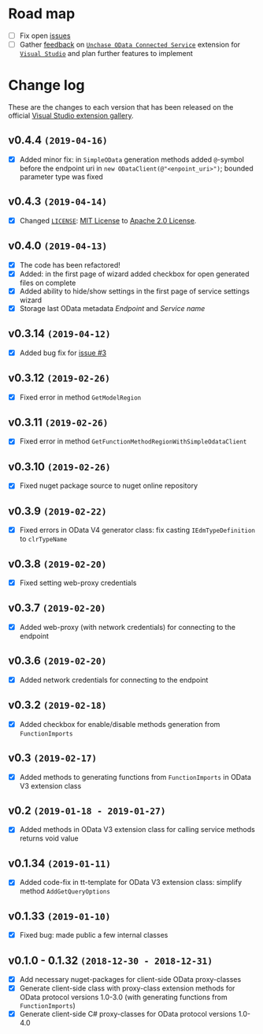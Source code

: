 # Road map

- [ ] Fix open [issues](https://github.com/unchase/Unchase.OData.Connectedservice/issues/)
- [ ] Gather [feedback](https://github.com/unchase/Unchase.OData.Connectedservice/issues/new) on [`Unchase OData Connected Service`](https://marketplace.visualstudio.com/items?itemName=unchase.UnchaseODataConnectedService) extension for [`Visual Studio`](https://visualstudio.microsoft.com/vs/) and plan further features to implement

# Change log

These are the changes to each version that has been released on the official [Visual Studio extension gallery](https://marketplace.visualstudio.com/items?itemName=unchase.UnchaseODataConnectedService).

## v0.4.4 `(2019-04-16)`

- [x] Added minor fix: in `SimpleOData` generation methods added `@`-symbol before the endpoint uri in `new ODataClient(@"<enpoint_uri>")`; bounded parameter type was fixed

## v0.4.3 `(2019-04-14)`

- [x] Changed [`LICENSE`](LICENSE.md): [MIT License](https://mit-license.org) to [Apache 2.0 License](http://www.apache.org/licenses/LICENSE-2.0).

## v0.4.0 `(2019-04-13)`

- [x] The code has been refactored!
- [x] Added: in the first page of wizard added checkbox for open generated files on complete
- [x] Added ability to hide/show settings in the first page of service settings wizard
- [x] Storage last OData metadata *Endpoint* and *Service name* 

## v0.3.14 `(2019-04-12)`

- [x] Added bug fix for [issue #3](https://github.com/unchase/Unchase.Odata.Connectedservice/issues/3)

## v0.3.12 `(2019-02-26)`

- [x] Fixed error in method `GetModelRegion`

## v0.3.11 `(2019-02-26)`

- [x] Fixed error in method `GetFunctionMethodRegionWithSimpleOdataClient`

## v0.3.10 `(2019-02-26)`

- [x] Fixed nuget package source to nuget online repository

## v0.3.9 `(2019-02-22)`

- [x] Fixed errors in  OData V4 generator class: fix casting `IEdmTypeDefinition` to `clrTypeName`

## v0.3.8 `(2019-02-20)`

- [x] Fixed setting web-proxy credentials

## v0.3.7 `(2019-02-20)`

- [x] Added web-proxy (with network credentials) for connecting to the endpoint

## v0.3.6 `(2019-02-20)`

- [x] Added network credentials for connecting to the endpoint

## v0.3.2 `(2019-02-18)`

- [x] Added checkbox for enable/disable methods generation from `FunctionImports`

## v0.3 `(2019-02-17)`

- [x] Added methods to generating functions from `FunctionImports` in OData V3 extension class

## v0.2 `(2019-01-18 - 2019-01-27)`

- [x] Added methods in OData V3 extension class for calling service methods returns void value

## v0.1.34 `(2019-01-11)`

- [x] Added code-fix in tt-template for OData V3 extension class: simplify method `AddGetQueryOptions`

## v0.1.33 `(2019-01-10)`

- [x] Fixed bug: made public a few internal classes

## v0.1.0 - 0.1.32 `(2018-12-30 - 2018-12-31)`

- [x] Add necessary nuget-packages for client-side OData proxy-classes
- [x] Generate client-side class with proxy-class extension methods for OData protocol versions 1.0-3.0 (with generating functions from `FunctionImports`)
- [x] Generate client-side C# proxy-classes for OData protocol versions 1.0-4.0